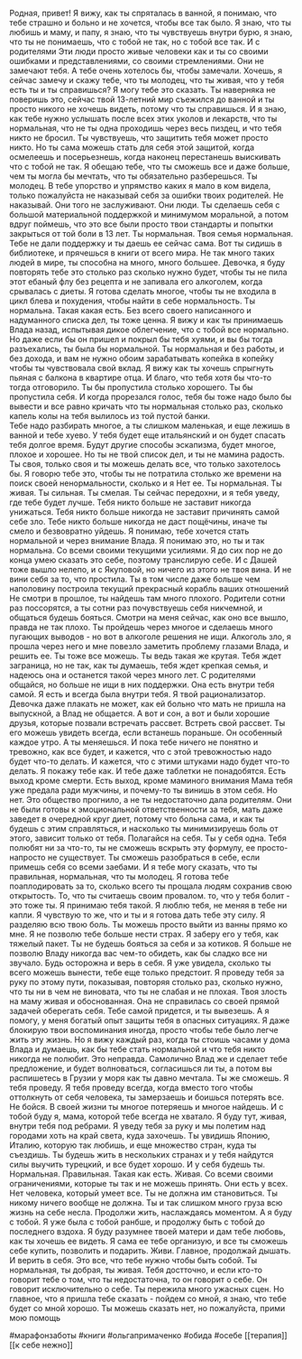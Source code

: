 Родная, привет!
Я вижу, как ты спряталась в ванной, я понимаю, что тебе страшно и больно и не хочется, чтобы все так было. Я знаю, что ты любишь и маму, и папу, я знаю, что ты чувствуешь внутри бурю, я знаю, что ты не понимаешь,              что с тобой не так, но с тобой все так. И с родителями
Эти люди просто живые человеки как и ты со своими ошибками и представлениями,  со своими стремлениями.
Они не замечают тебя. А тебе очень хотелось бы, чтобы замечали. Хочешь, я сейчас замечу и скажу тебе, что ты молодец, что ты живая, что у тебя есть ты и ты справишься? 
Я могу тебе это сказать. Ты наверняка не поверишь это, сейчас твой 13-летний мир съежился до ванной и ты просто никого не хочешь видеть, потому что ты справишься. И я знаю, как тебе нужно услышать после всех этих уколов и лекарств, что ты нормальная, что не ты одна проходишь через весь пиздец, и что тебя никто не бросил.
Ты чувствуешь, что защитить тебя может просто никто. Но ты сама можешь стать для себя этой защитой, когда осмелеешь и  посерьезнешь, когда наконец перестанешь выискивать что с тобой не так. Я обещаю тебе, что ты сможешь все и даже больше, чем ты могла бы мечтать, что ты обязательно разберешься. 
Ты молодец. В тебе упорство и упрямство каких я мало в ком видела, только пожалуйста не наказывай себя за ошибки твоих родителей. Не наказывай. Они того не заслуживают. Они люди. Ты сделаешь себя с большой материальной поддержкой и минимумом моральной, а потом вдруг поймешь, что это все были просто твои стандарты и попытки закрыться от той боли в 13 лет.
Ты нормальная. Твоя семья нормальная. Тебе не дали поддержку и ты даешь ее сейчас сама.
Вот ты сидишь в библиотеке, и прячешься в книги от всего мира. Не так много таких людей в мире, ты способна на много, много большее.
Девочка, я буду повторять тебе это столько раз сколько нужно будет, чтобы ты не пила этот ебаный флу без рецепта и не запивала его алкоголем, когда срывалась с диеты. Я готова сделать многое, чтобы ты не входила в цикл блева и похудения, чтобы найти в себе нормальность.
Ты нормальна. Такая какая есть. Без всего своего написанного и надуманного списка дел, ты тоже ценна.
Я вижу и как ты принимаешь Влада назад, испытывая дикое облегчение, что с тобой все нормально. Но даже если бы он пришел и покрыл бы тебя хуями, и вы бы тогда разъехались, ты была бы нормальной. Ты нормальная и без работы, и без дохода, и вам не нужно обоим зарабатывать копейка в копейку чтобы ты чувствовала свой вклад.
Я вижу как ты хочешь спрыгнуть пьяная с балкона в квартире отца. И благо, что тебя хотя бы что-то тогда отговорило.  Ты бы пропустила столько хорошего. Ты бы пропустила себя. 
И когда прорезался голос, тебя бы тоже надо было бы вывести и все равно кричать что ты нормальная столько раз, сколько капель колы на тебя вылилось из той пустой банки.  
Тебе надо разбирать многое, а ты слишком маленькая, и еще лежишь в ванной и тебе хуево.
У тебя будет еще итальянский и он будет спасать тебя долгое время. Будут другие способы эскапизма, будет многое, плохое и хорошее.
Но ты не твой список дел, и ты не мамина радость. Ты своя, только своя и ты можешь делать все, что только захотелось бы.
Я говорю тебе это, чтобы ты не потратила столько же времени на поиск своей ненормальности, сколько и я
Нет ее. Ты нормальная. Ты живая. Ты сильная. Ты смелая. Ты сейчас передохни, и я тебя уведу, где тебе будет лучше.
Тебя никто больше не заставит никогда унижаться. Тебя никто больше никогда не заставит причинять самой себе зло. Тебе никто больше никогда не даст пощёчины, иначе ты смело и безвовратно уйдешь.
Я понимаю, тебе хочется стать нормальной и через внимание Влада. 
Я понимаю это, но ты и так нормальна. Со всеми своими текущими усилиями. Я до сих пор не до конца умею сказать это себе, поэтому транслирую себе.
И с Дашей тоже вышло нелепо, и с Якуповой, но ничего из этого не твоя вина. И не вини себя за то, что простила. Ты в том числе даже больше чем наполовину построила текущий прекрасный корабль ваших отношений
Не смотри в прошлое, ты найдешь там много плохого. Родители сотни раз поссорятся, а ты сотни раз почувствуешь себя никчемной, и общаться будешь бояться. Смотри на меня сейчас, как оно все вышло, правда не так плохо.
Ты пройдешь через многое и сделаешь много пугающих выводов - но вот в алкоголе решения не ищи. Алкоголь зло, я прошла через него и мне повезло заметить проблему глазами Влада, и решить ее.
Ты тоже все можешь. Ты ведь такая же крутая.
Тебя ждет заграница, но не так, как ты думаешь, тебя ждет крепкая семья, и надеюсь она и останется такой через много лет. 
С родителями общайся, но больше не ищи в них поддержки. Она есть внутри тебя самой. Я есть и всегда была внутри тебя. Я твой рационализатор.
Девочка даже плакать не может, как ей больно что мать не пришла на выпускной, а Влад не общается.  А вот и сон, а вот и были хорошие друзья, которые позвали встречать рассвет. Встреть свой рассвет.
Ты его можешь увидеть всегда, если встанешь пораньше. Он особенный каждое утро.
А ты меняешься. И пока тебе ничего не понятно и тревожно, как все будет, и кажется, что с этой тревожностью надо будет что-то делать.  И кажется, что с этими штуками надо будет что-то делать. Я покажу тебе как. И тебе даже таблетки не понадобятся. Есть выход кроме смерти. Есть выход, кроме маминого внимания
Мама тебя уже предала ради мужчины, и почему-то ты винишь в этом себя. Но нет. Это общество прогнило, а не ты недостаточно дала родителям. Они не были готовы к эмоциональной ответственности за тебя, мать даже заведет в очередной круг диет, потому что больна сама, и как ты будешь с этим справляться, и насколько ты минимизируешь боль от этого,  зависит только от тебя. Полагайся на себя. Ты у себя одна. 
Тебя полюбят ни за что-то, ты не сможешь вскрыть эту формулу, ее просто-напросто не существует.  Ты сможешь разобраться в себе, если примешь себя со всеми заебами. И я тебе могу сказать, что ты правильная, нормальная, что ты молодец.
Я готова тебе поаплодировать за то, сколько всего ты прощала людям сохранив свою открытость.
То, что ты считаешь своим провалом. то, что у тебя болит - это тоже ты. Я принимаю тебя такой. Я люблю тебя, не  меняя в тебе ни капли. Я чувствую то же, что и ты и я готова дать тебе  эту силу. Я разделяю всю твою боль. Ты можешь просто выйти из ванны прямо ко мне. 
Я не позволю тебе больше нести страх. Я заберу его у тебя, как тяжелый пакет. Ты не будешь бояться за себя и за котиков. Я больше не позволю Владу никогда вас чем-то обидеть, как бы сладко все ни звучало.
Будь осторожна и верь в себя.
Я уже увидела, сколько ты всего можешь вынести, тебе еще только предстоит. 
Я проведу тебя за руку по этому пути, показывая, повторяя столько раз, сколько нужно, что ты ни в чем не виновата, что ты не слабая и не плохая.
Твоя злость на маму живая и обоснованная. Она не справилась со своей прямой задачей оберегать себя. Тебе самой придется, и ты вывезешь. 
А я помогу, у меня богатый опыт  защиты тебя в опасных ситуациях. 
Я даже блокирую твои воспоминания иногда, просто чтобы тебе было легче жить эту жизнь. Но я вижу каждый раз, когда ты стоишь часами у дома Влада и думаешь, как бы тебе стать нормальной и что тебя никто никогда не полюбит. Это неправда. Самолично Влад же и сделает тебе предложение, и будет волноваться, согласишься ли ты, а потом вы распишетесь в Грузии у моря как ты давно мечтала. 
Ты же сможешь. 
Я тебя проведу.
Я тебя проведу всегда, когда вместо того чтобы оттолкнуть от себя человека, ты замерзаешь и боишься потерять все. Не бойся. В своей жизни ты многое потеряешь и многое найдешь. И с тобой буду я, мама, которой тебе всегда не хватало. Я буду тут, живая, внутри тебя под ребрами.
Я уведу тебя за руку и мы полетим над городами хоть на край света, куда захочешь. Ты увидишь Японию, Италию, которую так любишь, и еще множество стран, куда ты съездишь. Ты будешь жить в нескольких странах и у тебя найдутся силы выучить турецкий, и все будет хорошо. И у себя будешь ты. Нормальная. Правильная. Такая как есть. Живая. Со всеми своими ограничениями, которые ты так и не можешь принять. Они есть у всех. Нет человека, который умеет все. Ты не должна им становиться. Ты никому ничего вообще не должна. 
Ты и так слишком много груза всю жизнь на себе несла. 
Продолжи жить, наслаждаясь моментом.
А я буду с тобой. Я уже была с тобой ранбше, и продолжу быть с тобой до последнего вздоха.
Я буду разумнее твоей матери и дам тебе любовь, как ты хочешь ее видеть. Я сама ее тебе организую, и все ты сможешь себе купить, позволить и подарить. Живи.
Главное, продолжай дышать. И верить в себя. Это все, что тебе нужно чтобы быть собой. Ты нормальная, ты добрая, ты живая.
Тебя достточно, и если кто-то говорит тебе о том, что ты недостаточна, то он говорит о себе. Он говорит исключительно о себе. 
Ты пережила много ужасных сцен. Но главное, что я пришла тебе сказать - пойдем со мной, я знаю, что тебе будет со мной хорошо.  Ты можешь сказать нет, но пожалуйста, прими мою помощь                                 

#марафонзаботы 
#книги #ольгапримаченко #обида #осебе  [[терапия]] [[к себе нежно]]